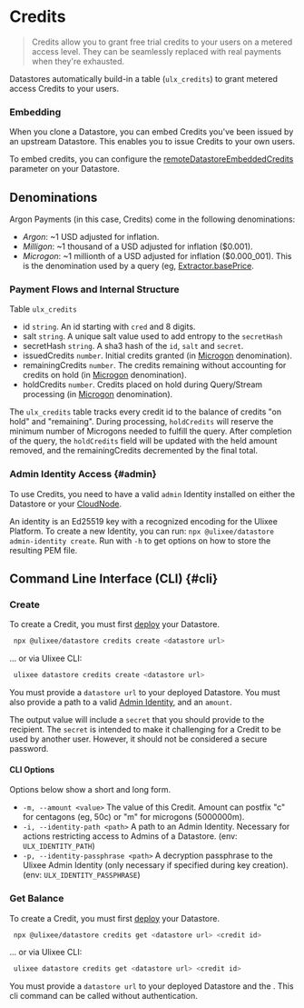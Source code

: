 # Credits

> Credits allow you to grant free trial credits to your users on a metered access level. They can be seamlessly replaced with real payments when they're exhausted.

Datastores automatically build-in a table (`ulx_credits`) to grant metered access Credits to your users.

### Embedding

When you clone a Datastore, you can embed Credits you've been issued by an upstream Datastore. This enables you to issue Credits to your own users.

To embed credits, you can configure the [remoteDatastoreEmbeddedCredits](../basics/datastore.md#constructor) parameter on your Datastore.

## Denominations

Argon Payments (in this case, Credits) come in the following denominations:

- _Argon_: ~1 USD adjusted for inflation.
- _Milligon_: ~1 thousand of a USD adjusted for inflation ($0.001). 
- _Microgon_: ~1 millionth of a USD adjusted for inflation ($0.000_001). This is the denomination used by a query (eg, [Extractor.basePrice](../basics/extractor.md).

### Payment Flows and Internal Structure

Table `ulx_credits`

- id `string`. An id starting with `cred` and 8 digits.
- salt `string`. A unique salt value used to add entropy to the `secretHash`
- secretHash `string`. A sha3 hash of the `id`, `salt` and `secret`.
- issuedCredits `number`. Initial credits granted (in [Microgon](#denominations) denomination).
- remainingCredits `number`. The credits remaining without accounting for credits on hold (in [Microgon](#denominations) denomination).
- holdCredits `number`. Credits placed on hold during Query/Stream processing (in [Microgon](#denominations) denomination).

The `ulx_credits` table tracks every credit id to the balance of credits "on hold" and "remaining". During processing, `holdCredits` will reserve the minimum number of Microgons needed to fulfill the query. After completion of the query, the `holdCredits` field will be updated with the held amount removed, and the remainingCredits decremented by the final total.

### Admin Identity Access {#admin}

To use Credits, you need to have a valid `admin` Identity installed on either the Datastore or your [CloudNode](../overview/configuration.md).

An identity is an Ed25519 key with a recognized encoding for the Ulixee Platform. To create a new Identity, you can run: `npx @ulixee/datastore admin-identity create`. Run with `-h` to get options on how to store the resulting PEM file.

## Command Line Interface (CLI) {#cli}

### Create

To create a Credit, you must first [deploy](../overview/deployment.md) your Datastore.

```bash
 npx @ulixee/datastore credits create <datastore url>
```

... or via Ulixee CLI:

```bash
 ulixee datastore credits create <datastore url>
```

You must provide a `datastore url` to your deployed Datastore. You must also provide a path to a valid [Admin Identity](#admin), and an `amount`.

The output value will include a `secret` that you should provide to the recipient. The `secret` is intended to make it challenging for a Credit to be used by another user. However, it should not be considered a secure password.

#### CLI Options

Options below show a short and long form.

- `-m, --amount <value>` The value of this Credit. Amount can postfix "c" for centagons (eg, 50c) or "m" for microgons (5000000m).
- `-i, --identity-path <path>` A path to an Admin Identity. Necessary for actions restricting access to Admins of a Datastore. (env: `ULX_IDENTITY_PATH`)
- `-p, --identity-passphrase <path>` A decryption passphrase to the Ulixee Admin Identity (only necessary if specified during key creation). (env: `ULX_IDENTITY_PASSPHRASE`)

### Get Balance

To create a Credit, you must first [deploy](../overview/deployment.md) your Datastore.

```bash
 npx @ulixee/datastore credits get <datastore url> <credit id>
```

... or via Ulixee CLI:

```bash
 ulixee datastore credits get <datastore url> <credit id>
```

You must provide a `datastore url` to your deployed Datastore and the <credit id>. This cli command can be called without authentication.
